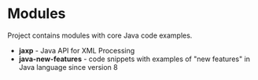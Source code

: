 # Modules

Project contains modules with core Java code examples.

- **jaxp** - Java API for XML Processing
- **java-new-features** - code snippets with examples of "new features" in Java language since version 8
